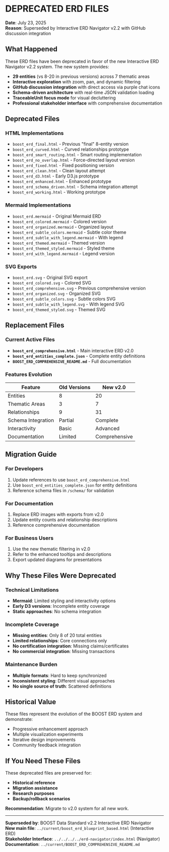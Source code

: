 # DEPRECATED ERD FILES

**Date**: July 23, 2025  
**Reason**: Superseded by Interactive ERD Navigator v2.2 with GitHub discussion integration

## What Happened

These ERD files have been deprecated in favor of the new Interactive ERD Navigator v2.2 system. The new system provides:

- **29 entities** (vs 8-20 in previous versions) across 7 thematic areas
- **Interactive exploration** with zoom, pan, and dynamic filtering
- **GitHub discussion integration** with direct access via purple chat icons
- **Schema-driven architecture** with real-time JSON validation loading
- **TraceableUnit focus mode** for visual decluttering
- **Professional stakeholder interface** with comprehensive documentation

## Deprecated Files

### HTML Implementations
- `boost_erd_final.html` - Previous "final" 8-entity version
- `boost_erd_curved.html` - Curved relationships prototype
- `boost_erd_smart_routing.html` - Smart routing implementation
- `boost_erd_no_overlap.html` - Force-directed layout version
- `boost_erd_fixed.html` - Fixed positioning version
- `boost_erd_clean.html` - Clean layout attempt
- `boost_erd_d3.html` - Early D3.js prototype  
- `boost_erd_enhanced.html` - Enhanced prototype
- `boost_erd_schema_driven.html` - Schema integration attempt
- `boost_erd_working.html` - Working prototype

### Mermaid Implementations
- `boost_erd.mermaid` - Original Mermaid ERD
- `boost_erd_colored.mermaid` - Colored version
- `boost_erd_organized.mermaid` - Organized layout
- `boost_erd_subtle_colors.mermaid` - Subtle color theme
- `boost_erd_subtle_with_legend.mermaid` - With legend
- `boost_erd_themed.mermaid` - Themed version
- `boost_erd_themed_styled.mermaid` - Styled theme
- `boost_erd_with_legend.mermaid` - Legend version

### SVG Exports
- `boost_erd.svg` - Original SVG export
- `boost_erd_colored.svg` - Colored SVG
- `boost_erd_comprehensive.svg` - Previous comprehensive version
- `boost_erd_organized.svg` - Organized SVG
- `boost_erd_subtle_colors.svg` - Subtle colors SVG
- `boost_erd_subtle_with_legend.svg` - With legend SVG  
- `boost_erd_themed_styled.svg` - Themed SVG

## Replacement Files

### Current Active Files
- **`boost_erd_comprehensive.html`** - Main interactive ERD v2.0
- **`boost_erd_entities_complete.json`** - Complete entity definitions
- **`BOOST_ERD_COMPREHENSIVE_README.md`** - Full documentation

### Features Evolution

| Feature | Old Versions | New v2.0 |
|---------|--------------|----------|
| Entities | 8 | 20 |
| Thematic Areas | 3 | 7 |
| Relationships | 9 | 31 |
| Schema Integration | Partial | Complete |
| Interactivity | Basic | Advanced |
| Documentation | Limited | Comprehensive |

## Migration Guide

### For Developers
1. Update references to use `boost_erd_comprehensive.html`
2. Use `boost_erd_entities_complete.json` for entity definitions
3. Reference schema files in `/schema/` for validation

### For Documentation
1. Replace ERD images with exports from v2.0
2. Update entity counts and relationship descriptions
3. Reference comprehensive documentation

### For Business Users
1. Use the new thematic filtering in v2.0
2. Refer to the enhanced tooltips and descriptions
3. Export updated diagrams for presentations

## Why These Files Were Deprecated

### Technical Limitations
- **Mermaid**: Limited styling and interactivity options
- **Early D3 versions**: Incomplete entity coverage
- **Static approaches**: No schema integration

### Incomplete Coverage
- **Missing entities**: Only 8 of 20 total entities
- **Limited relationships**: Core connections only
- **No certification integration**: Missing claims/certificates
- **No commercial integration**: Missing transactions

### Maintenance Burden
- **Multiple formats**: Hard to keep synchronized
- **Inconsistent styling**: Different visual approaches
- **No single source of truth**: Scattered definitions

## Historical Value

These files represent the evolution of the BOOST ERD system and demonstrate:
- Progressive enhancement approach
- Multiple visualization experiments
- Iterative design improvements
- Community feedback integration

## If You Need These Files

These deprecated files are preserved for:
- **Historical reference**
- **Migration assistance** 
- **Research purposes**
- **Backup/rollback scenarios**

**Recommendation**: Migrate to v2.0 system for all new work.

---

**Superseded by**: BOOST Data Standard v2.2 Interactive ERD Navigator  
**New main file**: `../current/boost_erd_blueprint_based.html` (Interactive ERD)  
**Stakeholder Interface**: `../../../../erd-navigator/index.html` (Navigator)  
**Documentation**: `../current/BOOST_ERD_COMPREHENSIVE_README.md`